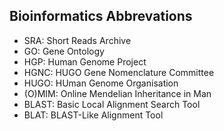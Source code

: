 ## Bioinformatics Abbrevations

* SRA: Short Reads Archive
* GO: Gene Ontology
* HGP: Human Genome Project
* HGNC: HUGO Gene Nomenclature Committee
* HUGO: HUman Genome Organisation
* (O)MIM: Online Mendelian Inheritance in Man
* BLAST: Basic Local Alignment Search Tool
* BLAT: BLAST-Like Alignment Tool
